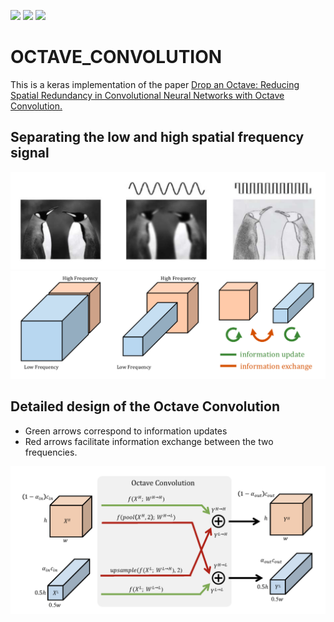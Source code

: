 ![](https://img.shields.io/badge/language-python_keras-orange.svg)
![](https://img.shields.io/badge/progress-Done!-green.svg)
[![](https://img.shields.io/badge/reference-paper-blue.svg)](https://arxiv.org/abs/1904.05049)
# OCTAVE_CONVOLUTION

This is a keras implementation of the paper [Drop an Octave: Reducing Spatial Redundancy in Convolutional Neural Networks with Octave Convolution.](https://arxiv.org/abs/1904.05049)


## Separating the low and high spatial frequency signal


![](fig/fig1.png)
![](fig/fig2.png)

## Detailed design of the Octave Convolution
* Green arrows correspond to information updates 
* Red arrows facilitate information exchange between the two frequencies.

![](fig/octave.png)
